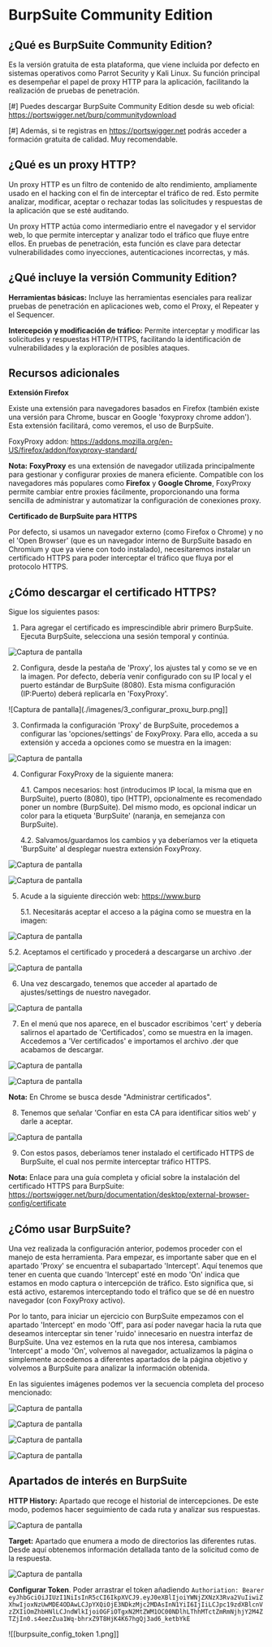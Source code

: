 # **BurpSuite** Community Edition

## ¿Qué es BurpSuite Community Edition?

Es la versión gratuita de esta plataforma, que viene incluida por defecto en sistemas operativos como Parrot Security y Kali Linux. Su función principal es desempeñar el papel de proxy HTTP para la aplicación, facilitando la realización de pruebas de penetración.

[#] Puedes descargar BurpSuite Community Edition desde su web oficial: https://portswigger.net/burp/communitydownload

[#] Además, si te registras en https://portswigger.net podrás acceder a formación gratuita de calidad. Muy recomendable.

## ¿Qué es un proxy HTTP?

Un proxy HTTP es un filtro de contenido de alto rendimiento, ampliamente usado en el hacking con el fin de interceptar el tráfico de red. Esto permite analizar, modificar, aceptar o rechazar todas las solicitudes y respuestas de la aplicación que se esté auditando.

Un proxy HTTP actúa como intermediario entre el navegador y el servidor web, lo que permite interceptar y analizar todo el tráfico que fluye entre ellos. En pruebas de penetración, esta función es clave para detectar vulnerabilidades como inyecciones, autenticaciones incorrectas, y más.

## ¿Qué incluye la versión Community Edition?

**Herramientas básicas:** Incluye las herramientas esenciales para realizar pruebas de penetración en aplicaciones web, como el Proxy, el Repeater y el Sequencer.

**Intercepción y modificación de tráfico:** Permite interceptar y modificar las solicitudes y respuestas HTTP/HTTPS, facilitando la identificación de vulnerabilidades y la exploración de posibles ataques.

## Recursos adicionales

**Extensión Firefox**

Existe una extensión para navegadores basados en Firefox (también existe una versión para Chrome, buscar en Google 'foxyproxy chrome addon'). Esta extensión facilitará, como veremos, el uso de BurpSuite.

FoxyProxy addon: https://addons.mozilla.org/en-US/firefox/addon/foxyproxy-standard/

**Nota:** **FoxyProxy** es una extensión de navegador utilizada principalmente para gestionar y configurar proxies de manera eficiente. Compatible con los navegadores más populares como **Firefox** y **Google Chrome**, FoxyProxy permite cambiar entre proxies fácilmente, proporcionando una forma sencilla de administrar y automatizar la configuración de conexiones proxy.


**Certificado de BurpSuite para HTTPS** 

Por defecto, si usamos un navegador externo (como Firefox o Chrome) y no el 'Open Browser' (que es un navegador interno de BurpSuite basado en Chromium y que ya viene con todo instalado), necesitaremos instalar un certificado HTTPS para poder interceptar el tráfico que fluya por el protocolo HTTPS.

## ¿Cómo descargar el certificado HTTPS?

Sigue los siguientes pasos:

1. Para agregar el certificado es imprescindible abrir primero BurpSuite. Ejecuta BurpSuite, selecciona una sesión temporal y continúa.

![Captura de pantalla](./imagenes/2_abrir_burpsuite.png)

2. Configura, desde la pestaña de 'Proxy', los ajustes tal y como se ve en la imagen. Por defecto, debería venir configurado con su IP local y el puerto estándar de BurpSuite (8080). Esta misma configuración (IP:Puerto) deberá replicarla en 'FoxyProxy'.

![Captura de pantalla](./imagenes/3_configurar_proxu_burp.png]]

3. Confirmada la configuración 'Proxy' de BurpSuite, procedemos a configurar las 'opciones/settings' de FoxyProxy. Para ello, acceda a su extensión y acceda a opciones como se muestra en la imagen:

![Captura de pantalla](./imagenes/4_configurar_foxyproxy.png)

4. Configurar FoxyProxy de la siguiente manera:

   4.1. Campos necesarios: host (introducimos IP local, la misma que en BurpSuite), puerto (8080), tipo (HTTP), opcionalmente es recomendado poner un nombre (BurpSuite). Del mismo modo, es opcional indicar un color para la etiqueta 'BurpSuite' (naranja, en semejanza con BurpSuite).

   4.2. Salvamos/guardamos los cambios y ya deberíamos ver la etiqueta 'BurpSuite' al desplegar nuestra extensión FoxyProxy.

![Captura de pantalla](./imagenes/5_config_foxyproxy.png)

![Captura de pantalla](./imagenes/6_confirmar_config_foxyproxy.png)

5. Acude a la siguiente dirección web: https://www.burp

   5.1. Necesitarás aceptar el acceso a la página como se muestra en la imagen:

![Captura de pantalla](./imagenes/1_certificado_web.png)

   5.2. Aceptamos el certificado y procederá a descargarse un archivo .der

![Captura de pantalla](./imagenes/7_aceptar_certificado.png)

6. Una vez descargado, tenemos que acceder al apartado de ajustes/settings de nuestro navegador.

![Captura de pantalla](./imagenes/8_ajustes.png)

7. En el menú que nos aparece, en el buscador escribimos 'cert' y debería salirnos el apartado de 'Certificados', como se muestra en la imagen. Accedemos a 'Ver certificados' e importamos el archivo .der que acabamos de descargar.

![Captura de pantalla](./imagenes/9_cargar_certificado.png)

![Captura de pantalla](.//imagenes/10_importar_certificado.png)

**Nota:** En Chrome se busca desde "Administrar certificados".

8. Tenemos que señalar 'Confiar en esta CA para identificar sitios web' y darle a aceptar.

![Captura de pantalla](.//imagenes/11_confianza_web.png)

9. Con estos pasos, deberíamos tener instalado el certificado HTTPS de BurpSuite, el cual nos permite interceptar tráfico HTTPS.

**Nota:** Enlace para una guía completa y oficial sobre la instalación del certificado HTTPS para BurpSuite: https://portswigger.net/burp/documentation/desktop/external-browser-config/certificate

## ¿Cómo usar BurpSuite?

Una vez realizada la configuración anterior, podemos proceder con el manejo de esta herramienta. Para empezar, es importante saber que en el apartado 'Proxy' se encuentra el subapartado 'Intercept'. Aquí tenemos que tener en cuenta que cuando 'Intercept' esté en modo 'On' indica que estamos en modo captura o intercepción de tráfico. Esto significa que, si está activo, estaremos interceptando todo el tráfico que se dé en nuestro navegador (con FoxyProxy activo). 

Por lo tanto, para iniciar un ejercicio con BurpSuite empezamos con el apartado 'Intercept' en modo 'Off', para así poder navegar hacia la ruta que deseamos interceptar sin tener 'ruido' innecesario en nuestra interfaz de BurpSuite. Una vez estemos en la ruta que nos interesa, cambiamos 'Intercept' a modo 'On', volvemos al navegador, actualizamos la página o simplemente accedemos a diferentes apartados de la página objetivo y volvemos a BurpSuite para analizar la información obtenida.

En las siguientes imágenes podemos ver la secuencia completa del proceso mencionado:

![Captura de pantalla](.//imagenes/12_intercept_off.png)

![Captura de pantalla](./imagenes/13_on.png)

![Captura de pantalla](./imagenes/14_actualizar.png)

![Captura de pantalla](./imagenes/15_intercepcion.png)

## Apartados de interés en BurpSuite

**HTTP History:** Apartado que recoge el historial de intercepciones. De este modo, podemos hacer seguimiento de cada ruta y analizar sus respuestas.

![Captura de pantalla](./imagenes/16_history.png)

**Target:** Apartado que enumera a modo de directorios las diferentes rutas. Desde aquí obtenemos información detallada tanto de la solicitud como de la respuesta.

![Captura de pantalla](./imagenes/17_target.png)

**Configurar Token**. Poder arrastrar el token añadiendo `Authoriation: Bearer  eyJhbGciOiJIUzI1NiIsInR5cCI6IkpXVCJ9.eyJ0eXBlIjoiYWNjZXNzX3Rva2VuIiwiZXhwIjoxNzUwMDE4ODAwLCJpYXQiOjE3NDkzMjc2MDAsInN1YiI6IjIiLCJpc19zdXBlcnVzZXIiOmZhbHNlLCJndWlkIjoiOGFiOTgxN2MtZWM1OC00NDlhLThhMTctZmRmNjhjY2M4ZTZjIn0.s4eezZua1Wq-bhrxZ9T8HjK4K67hgQj3ad6_ketbYkE`

![[burpsuite_config_token 1.png]]
